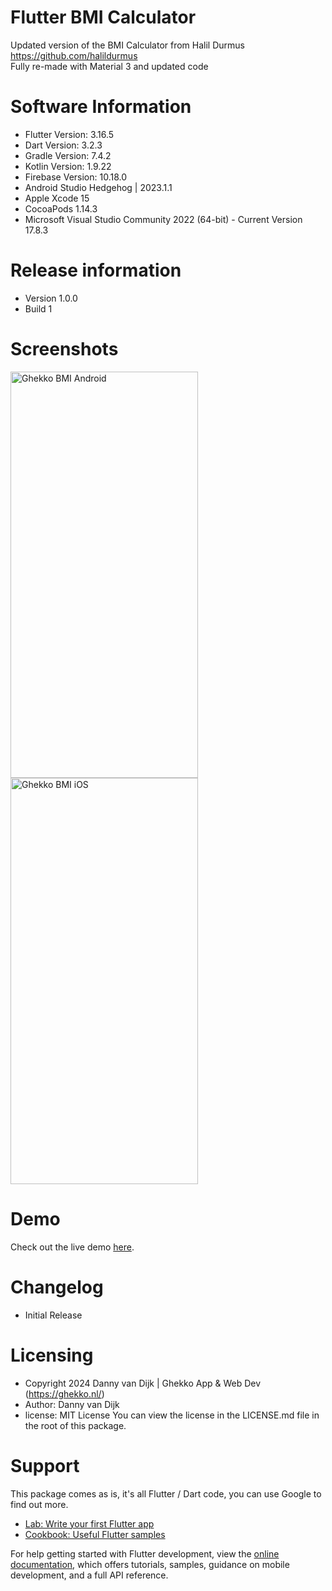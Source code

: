 # Flutter BMI Calculator

Updated version of the BMI Calculator from Halil Durmus https://github.com/halildurmus <br />
Fully re-made with Material 3 and updated code

# Software Information

- Flutter Version: 3.16.5
- Dart Version: 3.2.3
- Gradle Version: 7.4.2
- Kotlin Version: 1.9.22
- Firebase Version: 10.18.0
- Android Studio Hedgehog | 2023.1.1
- Apple Xcode 15
- CocoaPods 1.14.3
- Microsoft Visual Studio Community 2022 (64-bit) - Current Version 17.8.3

# Release information

- Version 1.0.0
- Build 1

# Screenshots

<img alt="Ghekko BMI Android" src="https://flutter.ghekko.nl/demo/bmi-calculator/screenshots/bmi-calculator-android.png" width="300" height="650" />
<img alt="Ghekko BMI iOS" src="https://flutter.ghekko.nl/demo/bmi-calculator/screenshots/bmi-calculator-ios.png" width="300" height="650" />

# Demo

Check out the live demo [here](https://flutter.ghekko.nl/demo/bmi-calculator/).

# Changelog

- Initial Release

# Licensing
- Copyright 2024 Danny van Dijk | Ghekko App & Web Dev (https://ghekko.nl/)
- Author: Danny van Dijk
- license: MIT License
  You can view the license in the LICENSE.md file in the root of this package.

# Support
This package comes as is, it's all Flutter / Dart code, you can use Google to find out more.

- [Lab: Write your first Flutter app](https://docs.flutter.dev/get-started/codelab)
- [Cookbook: Useful Flutter samples](https://docs.flutter.dev/cookbook)

For help getting started with Flutter development, view the
[online documentation](https://docs.flutter.dev/), which offers tutorials,
samples, guidance on mobile development, and a full API reference.
